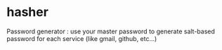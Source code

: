 hasher
======

Password generator : use your master password to generate salt-based password for each service (like gmail, github, etc...)
